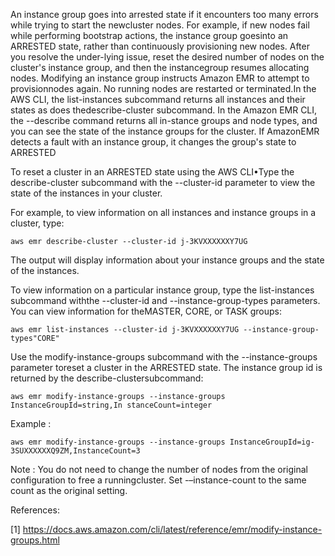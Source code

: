 An instance group goes into arrested state if it encounters too many errors while trying to start the newcluster nodes. For example, if new nodes fail while performing bootstrap actions, the instance group goesinto an ARRESTED state, rather than continuously provisioning new nodes. After you resolve the under-lying issue, reset the desired number of nodes on the cluster's instance group, and then the instancegroup resumes allocating nodes. Modifying an instance group instructs Amazon EMR to attempt to provisionnodes again. No running nodes are restarted or terminated.In the AWS CLI, the list-instances subcommand returns all instances and their states as does thedescribe-cluster subcommand. In the Amazon EMR CLI, the --describe command returns all in-stance groups and node types, and you can see the state of the instance groups for the cluster. If AmazonEMR detects a fault with an instance group, it changes the group's state to ARRESTED


To reset a cluster in an ARRESTED state using the AWS CLI•Type the describe-cluster subcommand with the --cluster-id parameter to view the state of the instances in your cluster.

For example, to view information on all instances and instance groups in a cluster, type:

    aws emr describe-cluster --cluster-id j-3KVXXXXXXY7UG

The output will display information about your instance groups and the state of the instances.

To view information on a particular instance group, type the list-instances subcommand withthe --cluster-id and --instance-group-types parameters. You can view information for theMASTER, CORE, or TASK groups:

    aws emr list-instances --cluster-id j-3KVXXXXXXY7UG --instance-group-types"CORE"

Use the modify-instance-groups subcommand with the --instance-groups parameter toreset a cluster in the ARRESTED state. The instance group id is returned by the describe-clustersubcommand:


    aws emr modify-instance-groups --instance-groups InstanceGroupId=string,In stanceCount=integer

Example : 
  
    aws emr modify-instance-groups --instance-groups InstanceGroupId=ig-3SUXXXXXXQ9ZM,InstanceCount=3

Note : You do not need to change the number of nodes from the original configuration to free a runningcluster. Set -–instance-count to the same count as the original setting.

References:

[1] https://docs.aws.amazon.com/cli/latest/reference/emr/modify-instance-groups.html
